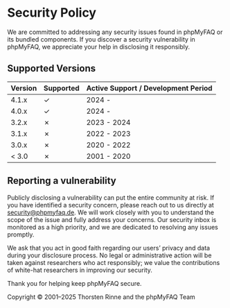 # Security Policy

We are committed to addressing any security issues found in phpMyFAQ or its bundled components.
If you discover a security vulnerability in phpMyFAQ, we appreciate your help in disclosing it responsibly.

## Supported Versions

| Version | Supported | Active Support / Development Period |
| ------- | --------- |-------------------------------------|
| 4.1.x   | ✓         | 2024 -                              |
| 4.0.x   | ✓         | 2024 -                              |
| 3.2.x   | ✗         | 2023 - 2024                         |
| 3.1.x   | ✗         | 2022 - 2023                         |
| 3.0.x   | ✗         | 2020 - 2022                         |
| < 3.0   | ✗         | 2001 - 2020                         |

## Reporting a vulnerability

Publicly disclosing a vulnerability can put the entire community at risk.
If you have identified a security concern, please reach out to us directly at security@phpmyfaq.de.
We will work closely with you to understand the scope of the issue and fully address your concerns.
Our security inbox is monitored as a high priority, and we are dedicated to resolving any issues promptly.

We ask that you act in good faith regarding our users’ privacy and data during your disclosure process.
No legal or administrative action will be taken against researchers who act responsibly;
we value the contributions of white-hat researchers in improving our security.

Thank you for helping keep phpMyFAQ secure.

Copyright © 2001–2025 Thorsten Rinne and the phpMyFAQ Team

